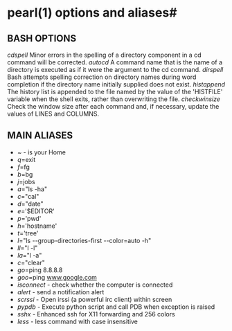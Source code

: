# pearl(1) options and aliases#

## BASH OPTIONS ##
*cdspell*
    Minor  errors  in  the  spelling  of  a
    directory  component  in  a  cd command will be
    corrected.
*autocd*
    A command name that is the  name  of  a
    directory  is  executed as if it were the 
    argument to the cd command.
*dirspell*
    Bash attempts  spelling  correction  on
    directory  names  during word completion if the
    directory  name  initially  supplied  does  not
    exist.
*histappend*
    The history list  is  appended  to  the
    file  named  by the value of the 'HISTFILE' 
    variable when the shell exits,  rather  than
    overwriting the file.
*checkwinsize*
    Check the window size after each command and,
    if necessary, update the values of LINES 
    and COLUMNS.


## MAIN ALIASES ##
- *~* - is your Home
- *q*=exit
- *f*=fg
- *b*=bg
- *j*=jobs
- *a*="ls -ha"
- *c*="cal"
- *d*="date"
- *e*='$EDITOR'
- *p*='pwd'
- *h*='hostname'
- *t*='tree'
- *l*="ls --group-directories-first --color=auto -h"
- *ll*="l -l"
- *la*="l -a"
- *c*="clear"
- *go*=ping 8.8.8.8
- *goo*=ping www.google.com
- *isconnect* - check whether the computer is connected
- *alert* - send a notification alert
- *scrssi* - Open irssi (a powerful irc client) within screen
- *pypdb* - Execute python script and call PDB when exception is raised
- *sshx* - Enhanced ssh for X11 forwarding and 256 colors
- *less* - less command with case insensitive
